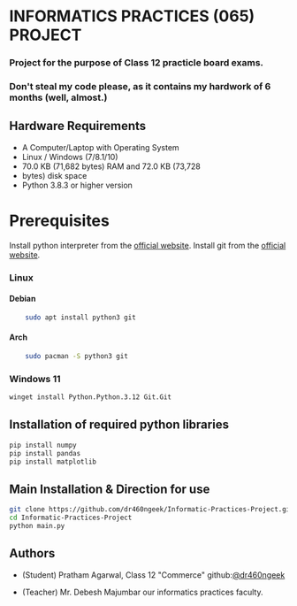 
# INFORMATICS PRACTICES (065) PROJECT

### Project for the purpose of Class 12 practicle board exams.

### Don't steal my code please, as it contains my hardwork of 6 months (well, almost.)
## Hardware Requirements

*	A Computer/Laptop with Operating System
*	Linux / Windows (7/8.1/10)
*	70.0 KB (71,682 bytes) RAM and 72.0 KB (73,728
*	bytes) disk space
*	Python 3.8.3 or higher version

# Prerequisites
Install python interpreter from the [official website](https://www.python.org/).
Install git from the [official website](https://git-scm.com/).
### Linux 
#### Debian
```bash
    sudo apt install python3 git
```
#### Arch
```bash
    sudo pacman -S python3 git
```
### Windows 11
```bash
winget install Python.Python.3.12 Git.Git
```
## Installation of required python libraries

```bash
pip install numpy
pip install pandas
pip install matplotlib
```

## Main Installation & Direction for use

```bash 
git clone https://github.com/dr460ngeek/Informatic-Practices-Project.git
cd Informatic-Practices-Project 
python main.py
```


## Authors

- (Student) Pratham Agarwal, Class 12 "Commerce" github:[@dr460ngeek](https://github.com/dr460ngeek)

- (Teacher) Mr. Debesh Majumbar our informatics practices faculty.
